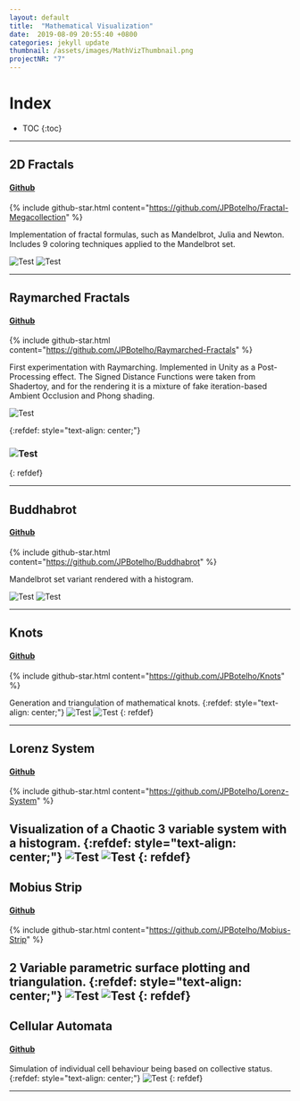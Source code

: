```yaml
---
layout: default
title:  "Mathematical Visualization"
date:  2019-08-09 20:55:40 +0800
categories: jekyll update
thumbnail: /assets/images/MathVizThumbnail.png
projectNR: "7"
---
```

<script async defer src="https://buttons.github.io/buttons.js"></script>

# Index
* TOC
{:toc}

---
## 2D Fractals
#### [Github](https://github.com/JPBotelho/Fractal-Megacollection)
{% include github-star.html content="https://github.com/JPBotelho/Fractal-Megacollection" %} 

Implementation of fractal formulas, such as Mandelbrot, Julia and Newton. Includes 9 coloring techniques applied to the Mandelbrot set.

![Test](/assets/images/MathVizThumbnail.png "ageag")
![Test](/assets/images/Mandelbrot1.png "ageag")


---


## Raymarched Fractals
#### [Github](https://github.com/JPBotelho/Raymarched-Fractals/)
{% include github-star.html content="https://github.com/JPBotelho/Raymarched-Fractals" %} 

First experimentation with Raymarching. Implemented in Unity as a Post-Processing effect. The Signed Distance Functions were taken from Shadertoy, and for the rendering it is a mixture of fake iteration-based Ambient Occlusion and Phong shading.

![Test](/assets/images/RaymarchedFractals2.png "ageag")

{:refdef: style="text-align: center;"}
### ![Test](/assets/images/RaymarchedFractal.gif "ageag")
{: refdef}

---

## Buddhabrot
#### [Github](https://github.com/JPBotelho/Buddhabrot)
{% include github-star.html content="https://github.com/JPBotelho/Buddhabrot" %} 

Mandelbrot set variant rendered with a histogram.

![Test](/assets/images/Tricorn.png "ageag")
![Test](/assets/images/Buddhabrot3.png "ageag")


---

## Knots
#### [Github](https://github.com/JPBotelho/Knots)
{% include github-star.html content="https://github.com/JPBotelho/Knots" %} 

Generation and triangulation of mathematical knots.
{:refdef: style="text-align: center;"}
![Test](/assets/images/Knot1.png "ageag")
![Test](/assets/images/Knot3.png "ageag")
{: refdef}

---

## Lorenz System
#### [Github](https://github.com/JPBotelho/Lorenz-System)
{% include github-star.html content="https://github.com/JPBotelho/Lorenz-System" %} 

Visualization of a Chaotic 3 variable system with a histogram.
{:refdef: style="text-align: center;"}
![Test](/assets/images/Lorenz1.png "ageag")
![Test](/assets/images/Lorenz2.png "ageag")
{: refdef}
---

## Mobius Strip
#### [Github](https://github.com/JPBotelho/Mobius-Strip)
{% include github-star.html content="https://github.com/JPBotelho/Mobius-Strip" %} 

2 Variable parametric surface plotting and triangulation.
{:refdef: style="text-align: center;"}
![Test](/assets/images/Mobius.png "ageag")
![Test](/assets/images/Mobius2.png "ageag")
{: refdef}
---

## Cellular Automata
#### [Github]()
Simulation of individual cell behaviour being based on collective status.
{:refdef: style="text-align: center;"}
![Test](/assets/images/CellularAutomata.png "ageag")
{: refdef}

---
